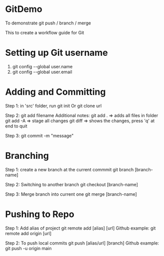 # GitDemo
To demonstrate git push / branch / merge

This to create a workflow guide for Git

# Setting up Git username
1. git config --global user.name
2. git config --global user.email

# Adding and Committing
Step 1: in 'src' folder, run git init
        Or git clone url 

Step 2: git add filename
Additional notes:
git add . => adds all files in folder
git add -A => stage all changes
git diff => shows the changes, press 'q' at end to quit

Step 3: git commit -m "message"

# Branching
Step 1: create a new branch at the current commmit
    git branch [branch-name]

Step 2: Switching to another branch
    git checkout [branch-name]

Step 3: Merge branch into current one
    git merge [branch-name]

# Pushing to Repo
Step 1: Add alias of project
    git remote add [alias] [url]
    Github example: git remote add origin [url]
    
Step 2: To push local commits 
    git push [alias/url] [branch]
    Github example: git push -u origin main
